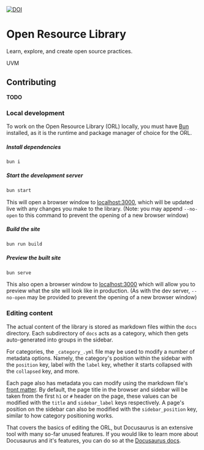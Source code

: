 [![DOI](https://zenodo.org/badge/715627164.svg)](https://zenodo.org/doi/10.5281/zenodo.11508637)

# Open Resource Library

Learn, explore, and create open source practices.

UVM

## Contributing

**TODO**

### Local development

To work on the Open Resource Library (ORL) locally, you must have [Bun](https://bun.sh) installed, as it is the runtime and package manager of choice for the ORL.

##### Install dependencies

```bash
bun i
```

##### Start the development server

```bash
bun start
```

This will open a browser window to [localhost:3000](http://localhost:3000), which will be updated live with any changes you make to the library.
(Note: you may append `--no-open` to this command to prevent the opening of a new browser window)

##### Build the site

```bash
bun run build
```

##### Preview the built site

```bash
bun serve
```

This also open a browser window to [localhost:3000](http://localhost:3000) which will allow you to preview what the site will look like in production.
(As with the dev server, `--no-open` may be provided to prevent the opening of a new browser window)

### Editing content

The actual content of the library is stored as markdown files within the `docs` directory.
Each subdirectory of `docs` acts as a category, which then gets auto-generated into groups in the sidebar.

For categories, the `_category_.yml` file may be used to modify a number of metadata options.
Namely, the category's position within the sidebar with the `position` key, label with the `label` key, whether it starts collapsed with the `collapsed` key, and more.

Each page also has metadata you can modify using the markdown file's [front matter](https://jekyllrb.com/docs/front-matter/).
By default, the page title in the browser and sidebar will be taken from the first `h1` or `#` header on the page,
these values can be modified with the `title` and `sidebar_label` keys respectively.
A page's position on the sidebar can also be modified with the `sidebar_position` key, similar to how category positioning works.

That covers the basics of editing the ORL, but Docusaurus is an extensive tool with many so-far unused features.
If you would like to learn more about Docusaurus and it's features, you can do so at the [Docusaurus docs](https://docusaurus.io/docs).
